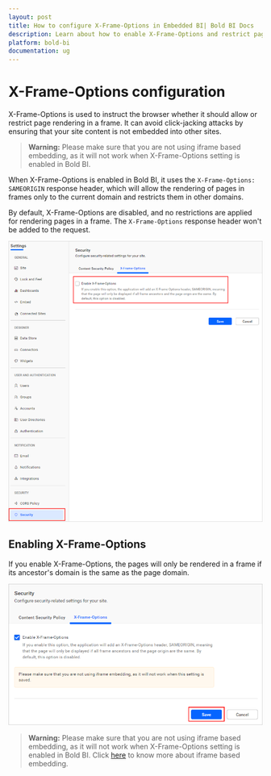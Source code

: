 ```yaml
---
layout: post
title: How to configure X-Frame-Options in Embedded BI| Bold BI Docs
description: Learn about how to enable X-Frame-Options and restrict pages rendering in a frame to the current domain to secure sites in the Bold BI embedded application.
platform: bold-bi
documentation: ug
---
```


# X-Frame-Options configuration

X-Frame-Options is used to instruct the browser whether it should allow or restrict page rendering in a frame. It can avoid click-jacking attacks by ensuring that your site content is not embedded into other sites.

> **Warning:** Please make sure that you are not using iframe based embedding, as it will not work when X-Frame-Options setting is enabled in Bold BI.

When X-Frame-Options is enabled in Bold BI, it uses the `X-Frame-Options: SAMEORIGIN` response header, which will allow the rendering of pages in frames only to the current domain and restricts them in other domains.

By default, X-Frame-Options are disabled, and no restrictions are applied for rendering pages in a frame. The `X-Frame-Options` response header won't be added to the request.

![Content Security Policy settings for font](/static/assets/embedded/security-configuration/images/x-frame-options.png#width=55%)

## Enabling X-Frame-Options

If you enable X-Frame-Options, the pages will only be rendered in a frame if its ancestor's domain is the same as the page domain.

![Content Security Policy settings for font](/static/assets/embedded/security-configuration/images/enable-x-frame-options.png)

> **Warning:** Please make sure that you are not using iframe based embedding, as it will not work when X-Frame-Options setting is enabled in Bold BI. Click [here](/embedded-bi/iframe-based/) to know more about iframe based embedding.